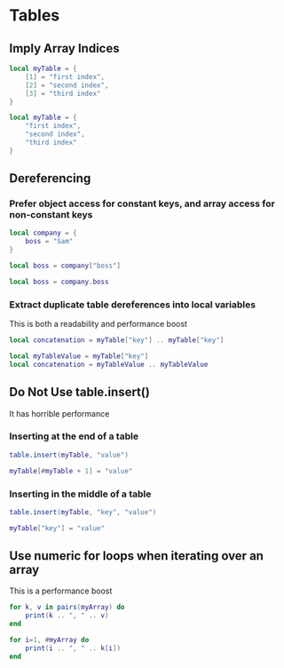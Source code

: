 # Tables

## Imply Array Indices
```lua title="BAD"
local myTable = {
    [1] = "first index",
    [2] = "second index",
    [3] = "third index"
}
```

```lua title="GOOD"
local myTable = {
    "first index",
    "second index",
    "third index"
}
```
## Dereferencing

### Prefer object access for constant keys, and array access for non-constant keys
```lua
local company = {
    boss = "Sam"
}
```
```lua title="BAD"
local boss = company["boss"]
```
```lua title="GOOD"
local boss = company.boss
```

### Extract duplicate table dereferences into local variables
This is both a readability and performance boost
```lua title="BAD"
local concatenation = myTable["key"] .. myTable["key"]
```
```lua title="GOOD"
local myTableValue = myTable["key"]
local concatenation = myTableValue .. myTableValue
```

## Do Not Use table.insert()
It has horrible performance

### Inserting at the end of a table
```lua title="BAD"
table.insert(myTable, "value")
```
```lua title="GOOD"
myTable[#myTable + 1] = "value"
```
### Inserting in the middle of a table
```lua title="BAD"
table.insert(myTable, "key", "value")
```
```lua title="GOOD"
myTable["key"] = "value"
```

## Use numeric for loops when iterating over an array
This is a performance boost

```lua title="BAD"
for k, v in pairs(myArray) do
    print(k .. ", " .. v)
end
```
```lua title="GOOD"
for i=1, #myArray do
    print(i .. ", " .. k[i])
end
```